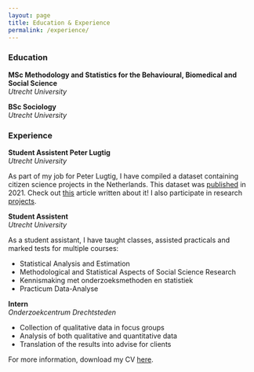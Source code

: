 ```yaml
---
layout: page
title: Education & Experience
permalink: /experience/
---
```


<div>
  <h3>Education</h3>
</div>
<div>
  <p><b>MSc Methodology and Statistics for the Behavioural, Biomedical and Social Science</b>
  <br>
  <i>Utrecht University</i></p>
</div>
<div>
  <p><b>BSc Sociology</b>
  <br>
  <i>Utrecht University</i></p>
</div>


<div>
  <h3>Experience</h3>
</div>
<div>
  <p><b>Student Assistent Peter Lugtig</b>
  <br>
  <i>Utrecht University</i></p>
</div>
<div>
    <p>
As part of my job for Peter Lugtig, I have compiled a dataset containing citizen science projects in the Netherlands. This dataset was <a href="https://agjtimmers.github.io/projects/">published</a> in 2021. Check out <a href="https://www.uu.nl/en/news/citizen-science-how-awesome-is-that">this</a> article written about it! I also participate in research <a href="https://agjtimmers.github.io/projects/">projects</a>.
    </p>
</div>

<div>
  <p><b>Student Assistent</b>
  <br>
  <i>Utrecht University</i></p>
</div>
<div>
  <p>
As a student assistant, I have taught classes, assisted practicals and  marked tests for multiple courses:
  </p>
  <ul>
    <li>Statistical Analysis and Estimation</li>
    <li>Methodological and Statistical Aspects of Social Science Research</li>
    <li>Kennismaking met onderzoeksmethoden en statistiek</li>
    <li>Practicum Data-Analyse</li>
  </ul>
</div>

<div>
  <p><b>Intern</b>
  <br>
  <i>Onderzoekcentrum Drechtsteden</i></p>
</div>
<div>
    <ul>
    <li>Collection of qualitative data in focus groups</li>
    <li>Analysis of both qualitative and quantitative data</li>
    <li>Translation of the results into advise for clients</li>
  </ul>
</div>
 

<div>
    <p>
For more information, download my CV <a href="{{https://agjtimmers.github.io/}}/CV EN Jan 2022.pdf">here</a>.
    </p>
</div>
 
